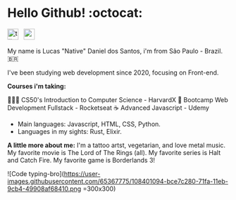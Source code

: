 # Hello Github! :octocat:
<p  align="left"><a  href="https://twitter.com/"><img  src="https://svgshare.com/i/UBK.svg"  alt="ttt"  height="25"  width="25"></a>  &nbsp <a  href="https://www.linkedin.com/in/lucasnative/"><img  src="https://svgshare.com/i/U9b.svg"  alt=""  width="25"  height="25" ></a></p>
My name is Lucas "Native" Daniel dos Santos, i'm from São Paulo - Brazil.  🇧🇷

I've been studying web development since 2020, focusing on Front-end.

**Courses i'm taking:**

👨🏽‍💻 CS50's Introduction to Computer Science - HarvardX
🚀 Bootcamp Web Development Fullstack - Rocketseat
☕ Advanced Javascript - Udemy

* Main languages:  Javascript, HTML, CSS, Python.
* Languages ​​in my sights: Rust, Elixir.


 **A little more about me:**
 I'm a tattoo artst, vegetarian, and love metal music.
 My favorite movie is The Lord of The Rings (all).
 My favorite series is Halt and Catch Fire.
 My favorite game is Borderlands 3!
                                       
![Code typing-bro](https://user-images.githubusercontent.com/65367775/108401094-bce7c280-71fa-11eb-9cb4-49908af68410.png =300x300)
